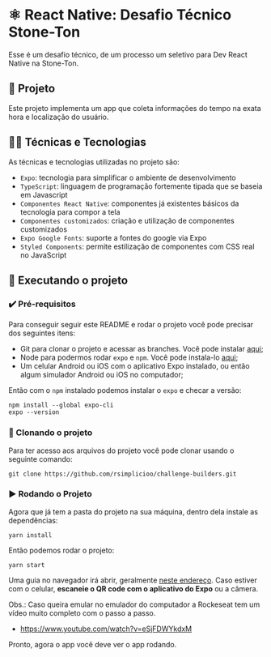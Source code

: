 # ⚛️ React Native:  Desafio Técnico Stone-Ton 
Esse é um desafio técnico, de um processo um seletivo para Dev React Native na Stone-Ton.

<p>
<!--   <img src="https://user-images.githubusercontent.com/13917856/162485523-e2527447-5d98-4e5d-9e7f-93f6a843414c.jpeg" width="300" /> -->
<!--   <img src="https://user-images.githubusercontent.com/13917856/162485503-5f37be6e-14ac-4742-ad94-4a46528596eb.jpeg" width="300" /> -->
</p>

## 📱 Projeto
Este projeto implementa um app que coleta informações do tempo na exata hora e localização do usuário. 

## 🧑‍💻 Técnicas e Tecnologias

As técnicas e tecnologias utilizadas no projeto são:

- `Expo`: tecnologia para simplificar o ambiente de desenvolvimento
- `TypeScript`: linguagem de programação fortemente tipada que se baseia em Javascript
- `Componentes React Native`: componentes já existentes básicos da tecnologia para compor a tela
- `Componentes customizados`: criação e utilização de componentes customizados
- `Expo Google Fonts`: suporte a fontes do google via Expo
- `Styled Components`: permite estilização de componentes com CSS real no JavaScript

## 📲 Executando o projeto

### ✔️ Pré-requisitos

Para conseguir seguir este README e rodar o projeto você pode precisar dos seguintes itens:
- Git para clonar o projeto e acessar as branches. Você pode instalar [aqui](https://git-scm.com/downloads);
- Node para podermos rodar `expo` e `npm`. Você pode instala-lo [aqui](https://nodejs.org/en/);
- Um celular Android ou iOS com o aplicativo Expo instalado, ou então algum simulador Android ou iOS no computador;

Então com o `npm` instalado podemos instalar o `expo` e checar a versão:
```
npm install --global expo-cli
expo --version
```

### 🐙 Clonando o projeto

Para ter acesso aos arquivos do projeto você pode clonar usando o seguinte comando:

```
git clone https://github.com/rsimplicioo/challenge-builders.git
```

### ▶️ Rodando o Projeto

Agora que já tem a pasta do projeto na sua máquina, dentro dela instale as dependências:
```
yarn install
```

Então podemos rodar o projeto:
```
yarn start
```

Uma guia no navegador irá abrir, geralmente [neste endereço](http://localhost:19002/).
Caso estiver com o celular, **escaneie o QR code com o aplicativo do Expo** ou a câmera.

Obs.: Caso queira emular no emulador do computador a Rockeseat tem um vídeo muito completo com o passo a passo.
- https://www.youtube.com/watch?v=eSjFDWYkdxM

Pronto, agora o app você deve ver o app rodando.
